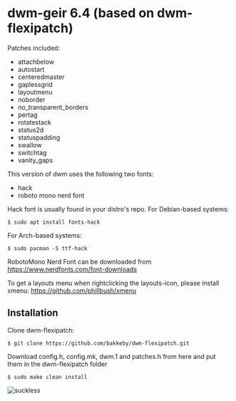 # dwm-geir 6.4 (based on dwm-flexipatch)

Patches included:

* attachbelow
* autostart
* centeredmaster
* gaplessgrid
* layoutmenu
* noborder
* no_transparent_borders
* pertag
* rotatestack
* status2d
* statuspadding
* swallow
* switchtag
* vanity_gaps

This version of dwm uses the following two fonts:

* hack
* roboto mono nerd font

Hack font is usually found in your distro's repo. For Debian-based systems:

	$ sudo apt install fonts-hack

For Arch-based systems:

	$ sudo pacman -S ttf-hack

RobotoMono Nerd Font can be downloaded from https://www.nerdfonts.com/font-downloads

To get a layouts menu when rightclicking the layouts-icon, please install xmenu: https://github.com/phillbush/xmenu

## Installation

Clone dwm-flexipatch:

	$ git clone https://github.com/bakkeby/dwm-flexipatch.git

Download config.h, config.mk, dwm.1 and patches.h from here and put them in the dwm-flexipatch folder

	$ sudo make clean install


![suckless](https://raw.githubusercontent.com/geirda/Arch/master/suckless/suckless.png)
